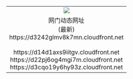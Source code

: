 ﻿<table>
  <tr></tr>
  <tr><td colspan=2 align=center><img src="https://d3242glmv8k7mn.cloudfront.net/Up/oGate.jpg" /></td></tr>
  <tr><td colspan=2 align=center>网门动态网址<br/>(最新)
<br>https://d3242glmv8k7mn.cloudfront.net
<br/>
<br>https://d14d1axs9iitgv.cloudfront.net
<br>https://d22pj6og4mgi7m.cloudfront.net
<br>https://d3cqo19y6hy93z.cloudfront.net
    </td>
  </tr>
</table>
